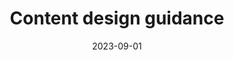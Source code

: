 ---
categories:
- Content
- Design
date: 2023-09-01
description: Use this guidance to help you design useful, readable, and inclusive content for your users.
link: https://www.digital.govt.nz/standards-and-guidance/design-and-ux/content-design-guidance/
pricing: na
tags:
- Content design
- Government
- User experience
- Standards
- Accessibility
- Inclusion
title: Content design guidance
---